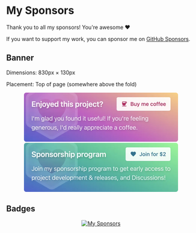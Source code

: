 # My Sponsors

Thank you to all my sponsors! You're awesome ❤️

If you want to support my work, you can sponsor me on [GitHub Sponsors](https://github.com/sponsors/privatenumber).

## Banner

Dimensions: 830px × 130px

Placement: Top of page (somewhere above the fold)

<p align="center">
	<a href="https://github.com/sponsors/privatenumber?frequency=one-time"><img width="410" src="./banners/assets/donate.webp"></a>
	<a href="https://github.com/sponsors/privatenumber?frequency=recurring"><img width="410" src="./banners/assets/sponsor.webp"></a>
</p>

## Badges

<p align="center">
	<a href="https://github.com/sponsors/privatenumber">
		<img src="https://cdn.jsdelivr.net/gh/privatenumber/sponsors/sponsorkit/sponsors.svg" alt="My Sponsors">
	</a>
</p>
